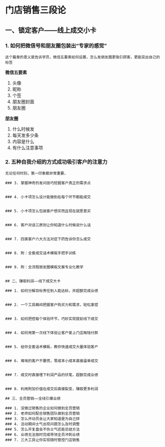 # 门店销售三段论

## 一、锁定客户——线上成交小卡

### 1. 如何把微信号和朋友圈包装出“专家的感觉”

```
这个篇章的意义是告诉学员，微信五要素如何设置，怎么发朋友圈更吸引顾客，更能突出自己的标签
```

**微信五要素**
1. 头像
2. 昵称
3. 个签
4. 朋友圈封面
5. 朋友圈

**朋友圈**
1. 什么时候发
2. 每天发多少条
3. 内容是什么
4. 有什么注意事项



### 2. 五种自我介绍的方式成功吸引客户的注意力

```
无论任何时刻，第一印象都非常重要，

### 3. 掌握神奇的发问技巧挖掘客户真正的需求点


### 4. 小卡项怎么设计能做到在每个环节都能成交


### 5. 小卡项怎么包装客户想买而且现在就愿意买


### 6. 客户对话三原则让你知道什么时候说什么话


### 7. 四类客户六大方法对症下药告诉你怎么成交


### 8. 附：全套成交话术模板手把手训练


### 9. 附：全流程朋友圈模板文案专业化教学


## 二、赚取利润——线下成交大卡

### 1. 如何分解目标责任到人能达标，并超额完成业绩


### 2. 一个工具瞬间把握客户购买力和需求，轻松拿捏


### 3. 如何把控每个体验环节，巧妙实现提前线下成交


### 4. 如何用第一次线下体验让客户爱上门店掏钱付款


### 5. 给你全套话术模板，教你快速成交大量体验客户


### 6. 难啃的客户不要慌，零成本小成本直接逼单成交


### 7. 成交时直接埋下利润产品的伏笔，超额完成业绩


### 8. 利用附加价值在成交后直接裂变，赚取更多利润

## 三、全员营销——全线引爆业绩

### 1. 没做过销售的企业如何做到全员营销
### 2. 老师如何配合销售团队做到全员营销
### 3. 怎么开动员会让大家知道是为自己拼
### 4. 活动期间士气出现问题怎么及时调整
### 5. 怎么开复盘会不伤士气还能总结方法
### 6. 业绩无法按时完成带领全员冲刺业绩
### 7. 三大工具让你实现随时管控门店销售